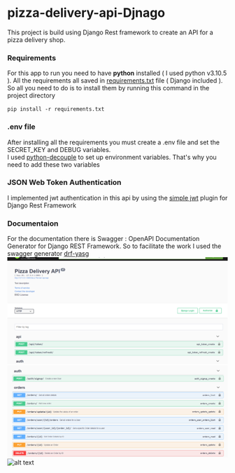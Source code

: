 # pizza-delivery-api-Djnago
This project is build using Django Rest framework to create an API for a pizza delivery shop.

### Requirements
For this app to run you need to have **python** installed ( I used python v3.10.5 ).
All the requirements all saved in [requirements.txt](https://github.com/YassineLass/pizza-delivery-api-Djnago/blob/main/requirements.txt) file ( Django included ). So all you need 
to do is to install them by running this command in the project directory
```
pip install -r requirements.txt
```


### .env file
After installing all the requirements you must create a .env file and set the SECRET_KEY and DEBUG variables.  
I used [python-decouple](https://pypi.org/project/python-decouple/) to set up environment variables. That's why you need to add these two variables 

### JSON Web Token Authentication 
I implemented jwt authentication in this api by using the [simple jwt](https://django-rest-framework-simplejwt.readthedocs.io/en/latest/) plugin for Django Rest Framework

### Documentaion
For the documentation there is  Swagger : OpenAPI Documentation Generator for Django REST Framework. So to facilitate the work I used the swagger generator [drf-yasg](https://drf-yasg.readthedocs.io/en/stable/readme.html)
![alt text](drf-yasg-SWAGGER-1.PNG) 
![alt text](drf-yasg-SWAGGER-2.PNG)
![alt text]([drf-yasg-SWAGGER-2.PNG](https://www.django-rest-framework.org/img/logo.png))
